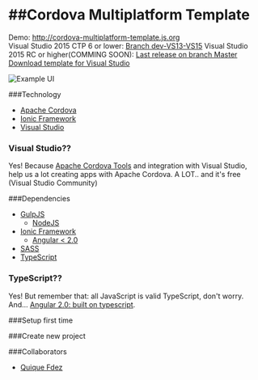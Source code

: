 ##Cordova Multiplatform Template
================================

Demo: http://cordova-multiplatform-template.js.org  
Visual Studio 2015 CTP 6 or lower: [Branch dev-VS13-VS15](https://github.com/CKGrafico/Cordova-Multiplatform-Template/tree/dev-VS13-VS15)
Visual Studio 2015 RC or higher(COMMING SOON): [Last release on branch Master](https://github.com/CKGrafico/Cordova-Multiplatform-Template/releases)
[Download template for Visual Studio](https://visualstudiogallery.msdn.microsoft.com/407fc1f8-538b-4beb-b2b2-69afcb6fbd96)

![Example UI](http://i.imgur.com/WVcmzGT.png)


###Technology
- [Apache Cordova](https://cordova.apache.org/)
- [Ionic Framework](http://ionicframework.com/)
- [Visual Studio](http://visualstudio.com/free)

### Visual Studio??
Yes! Because [Apache Cordova Tools](https://www.visualstudio.com/en-us/cordova-vs.aspx) and integration with Visual Studio, help us a lot creating apps with Apache Cordova. A LOT.. and it's free (Visual Studio Community)

###Dependencies
- [GulpJS](http://gulpjs.com)
	- [NodeJS](http://nodejs.com)
- [Ionic Framework](http://ionicframework.com/)
	- [Angular < 2.0](http://angularjs.org)
- [SASS](http://sass-lang.com/)
- [TypeScript](http://typescriptlang.com/)

### TypeScript??
Yes! But remember that: all JavaScript is valid TypeScript, don't worry. And... [Angular 2.0: built on typescript](http://blogs.msdn.com/b/typescript/archive/2015/03/05/angular-2-0-built-on-typescript.aspx).

###Setup first time

###Create new project


###Collaborators
- [Quique Fdez](http://twitter.com/ckgrafico)
